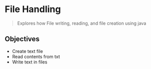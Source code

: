 # File Handling

> Explores how File writing, reading, and file creation using java

## Objectives

- Create text file
- Read contents from txt
- Write text in files
